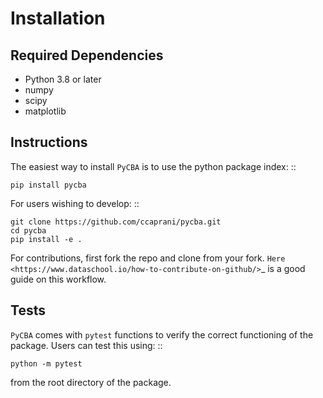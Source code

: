 Installation
============

Required Dependencies
---------------------
- Python 3.8 or later
- numpy
- scipy
- matplotlib

Instructions
------------
The easiest way to install `PyCBA` is to use the python package index: ::

    pip install pycba

For users wishing to develop: ::

    git clone https://github.com/ccaprani/pycba.git
    cd pycba
    pip install -e .
    
For contributions, first fork the repo and clone from your fork. `Here <https://www.dataschool.io/how-to-contribute-on-github/>`_ is a good guide on this workflow.

Tests
-----
`PyCBA` comes with ``pytest`` functions to verify the correct functioning of the package. 
Users can test this using: ::

    python -m pytest

from the root directory of the package.
